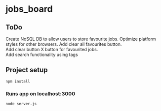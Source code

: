 # jobs_board


## ToDo
Create NoSQL DB to allow users to store favourite jobs.
Optimize platform styles for other browsers.
Add clear all favourites button.<br/>
Add clear button X button for favourited jobs.<br/>
Add search functionality using tags<br/>

## Project setup
```
npm install
```

### Runs app on localhost:3000
```
node server.js
```

